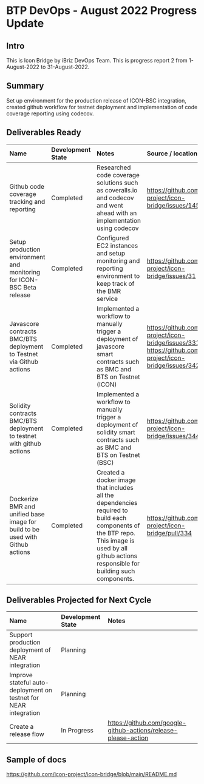 # BTP DevOps - August 2022 Progress Update



## Intro
This is Icon Bridge by iBriz DevOps Team. This is progress report 2 from 1-August-2022 to 31-August-2022.

## Summary
Set up environment for the production release of ICON-BSC integration, created github workflow for testnet deployment and implementation of code coverage reporting using codecov.

## Deliverables Ready

| Name | Development State | Notes | Source / location |
|:-----|:------------------|:------|:------------------|
| Github code coverage tracking and reporting | Completed | Researched code coverage solutions such as coveralls.io and codecov and went ahead with an implementation using codecov | https://github.com/icon-project/icon-bridge/issues/145 |
| Setup production environment and monitoring for ICON-BSC Beta release | Completed | Configured EC2 instances and setup monitoring and reporting environment to keep track of the BMR service | https://github.com/icon-project/icon-bridge/issues/31 |
| Javascore contracts BMC/BTS deployment to Testnet via Github actions | Completed | Implemented a workflow to manually trigger a deployment of javascore smart contracts such as BMC and BTS on Testnet (ICON) | https://github.com/icon-project/icon-bridge/issues/331, https://github.com/icon-project/icon-bridge/issues/342 |
| Solidity contracts BMC/BTS deployment to testnet with github actions | Completed | Implemented a workflow to manually trigger a deployment of solidity smart contracts such as BMC and BTS on Testnet (BSC) | https://github.com/icon-project/icon-bridge/issues/344 |
| Dockerize BMR and unified base image for build to be used with Github actions | Completed | Created a docker image that includes all the dependencies required to build each components of the BTP repo. This image is used by all github actions responsible for building such components. | https://github.com/icon-project/icon-bridge/pull/334


## Deliverables Projected for Next Cycle

| Name | Development State | Notes |
|:-----|:------------------|:------|
| Support production deployment of NEAR integration | Planning | |
| Improve stateful auto-deployment on testnet for NEAR integration | Planning | |
| Create a release flow | In Progress | https://github.com/google-github-actions/release-please-action |


## Sample of docs
https://github.com/icon-project/icon-bridge/blob/main/README.md 


